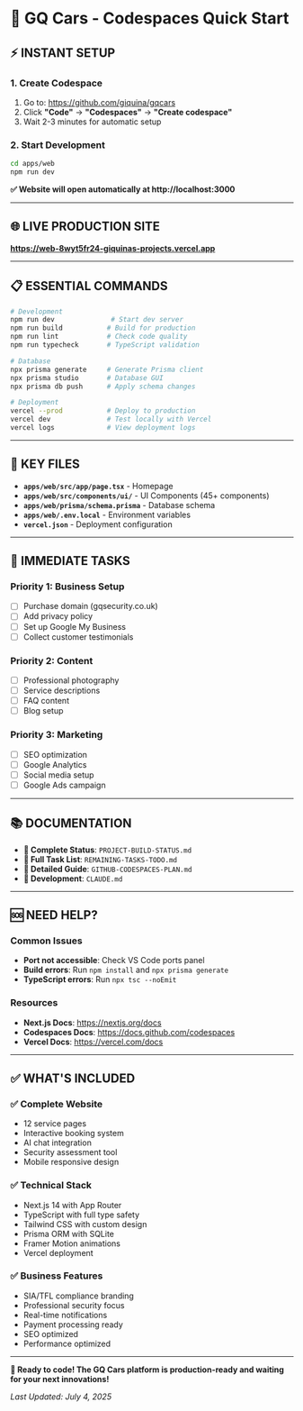 # 🚀 GQ Cars - Codespaces Quick Start

## ⚡ **INSTANT SETUP**

### **1. Create Codespace**
1. Go to: https://github.com/giquina/gqcars
2. Click **"Code"** → **"Codespaces"** → **"Create codespace"**
3. Wait 2-3 minutes for automatic setup

### **2. Start Development**
```bash
cd apps/web
npm run dev
```
**✅ Website will open automatically at http://localhost:3000**

---

## 🌐 **LIVE PRODUCTION SITE**
**https://web-8wyt5fr24-giquinas-projects.vercel.app**

---

## 📋 **ESSENTIAL COMMANDS**

```bash
# Development
npm run dev              # Start dev server
npm run build           # Build for production
npm run lint            # Check code quality
npm run typecheck       # TypeScript validation

# Database
npx prisma generate     # Generate Prisma client
npx prisma studio       # Database GUI
npx prisma db push      # Apply schema changes

# Deployment
vercel --prod           # Deploy to production
vercel dev              # Test locally with Vercel
vercel logs             # View deployment logs
```

---

## 📁 **KEY FILES**

- **`apps/web/src/app/page.tsx`** - Homepage
- **`apps/web/src/components/ui/`** - UI Components (45+ components)
- **`apps/web/prisma/schema.prisma`** - Database schema
- **`apps/web/.env.local`** - Environment variables
- **`vercel.json`** - Deployment configuration

---

## 🎯 **IMMEDIATE TASKS**

### **Priority 1: Business Setup**
- [ ] Purchase domain (gqsecurity.co.uk)
- [ ] Add privacy policy
- [ ] Set up Google My Business
- [ ] Collect customer testimonials

### **Priority 2: Content**
- [ ] Professional photography
- [ ] Service descriptions
- [ ] FAQ content
- [ ] Blog setup

### **Priority 3: Marketing**
- [ ] SEO optimization
- [ ] Google Analytics
- [ ] Social media setup
- [ ] Google Ads campaign

---

## 📚 **DOCUMENTATION**

- **📖 Complete Status**: `PROJECT-BUILD-STATUS.md`
- **📝 Full Task List**: `REMAINING-TASKS-TODO.md`
- **🚀 Detailed Guide**: `GITHUB-CODESPACES-PLAN.md`
- **🔧 Development**: `CLAUDE.md`

---

## 🆘 **NEED HELP?**

### **Common Issues**
- **Port not accessible**: Check VS Code ports panel
- **Build errors**: Run `npm install` and `npx prisma generate`
- **TypeScript errors**: Run `npx tsc --noEmit`

### **Resources**
- **Next.js Docs**: https://nextjs.org/docs
- **Codespaces Docs**: https://docs.github.com/codespaces
- **Vercel Docs**: https://vercel.com/docs

---

## ✅ **WHAT'S INCLUDED**

### **✅ Complete Website**
- 12 service pages
- Interactive booking system
- AI chat integration
- Security assessment tool
- Mobile responsive design

### **✅ Technical Stack**
- Next.js 14 with App Router
- TypeScript with full type safety
- Tailwind CSS with custom design
- Prisma ORM with SQLite
- Framer Motion animations
- Vercel deployment

### **✅ Business Features**
- SIA/TFL compliance branding
- Professional security focus
- Real-time notifications
- Payment processing ready
- SEO optimized
- Performance optimized

---

**🎉 Ready to code! The GQ Cars platform is production-ready and waiting for your next innovations!**

*Last Updated: July 4, 2025*